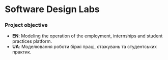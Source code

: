 # Software Design Labs 

### Project objective

- **EN**: Modeling the operation of the employment, internships and student practices platform.
- **UA**: Моделювання роботи біржі праці, стажувань та студентських практик.
